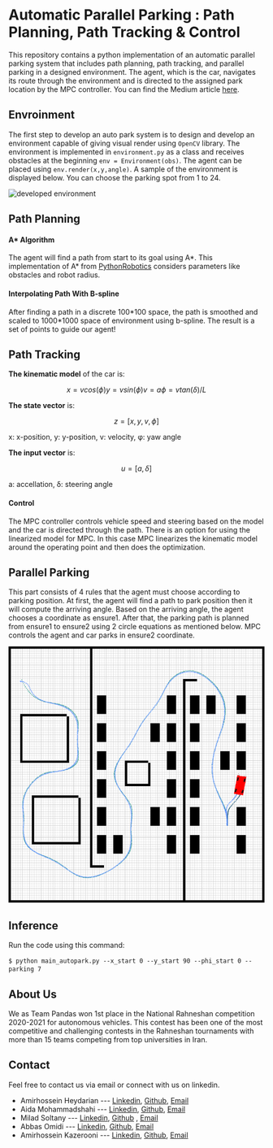 # Automatic Parallel Parking : Path Planning, Path Tracking & Control

This repository contains a python implementation of an automatic parallel parking system that includes path planning, path tracking, and parallel parking in a designed environment. The agent, which is the car, navigates its route through the environment and is directed to the assigned park location by the MPC controller. You can find the Medium article [here](https://medium.com/@amirhosseinh77/automatic-parallel-parking-system-including-path-planning-path-tracking-and-parallel-parking-in-a-ece780b2e8e0).

## Envroinment
The first step to develop an auto park system is to design and develop an environment capable of giving visual render using ```OpenCV``` library.
The environment is implemented in ```environment.py``` as a class and receives obstacles at the beginning ```env = Environment(obs)```.
The agent can be placed using ```env.render(x,y,angle)```.
A sample of the environment is displayed below. You can choose the parking spot from 1 to 24.

![developed environment](https://user-images.githubusercontent.com/56114938/127310550-745d7123-f02f-48ae-96a7-9f82089b9fd9.JPG)

## Path Planning
#### A* Algorithm
The agent will find a path from start to its goal using A*. 
This implementation of A* from [PythonRobotics](https://pythonrobotics.readthedocs.io/en/latest/modules/path_planning.html) considers parameters like obstacles and robot radius.

#### Interpolating Path With B-spline
After finding a path in a discrete 100\*100 space, the path is smoothed and scaled to 1000\*1000 space of environment using b-spline.
The result is a set of points to guide our agent!

## Path Tracking
**The kinematic model** of the car is:
```math
x = vcos(ϕ)
y = vsin(ϕ)
v = a
ϕ = vtan(δ)/L
```
**The state vector** is:
```math
z=[x,y,v,ϕ]
```
x: x-position, y: y-position, v: velocity, φ: yaw angle

**The input vector** is:
```math
u=[a,δ]
```
a: accellation, δ: steering angle

#### Control
The MPC controller controls vehicle speed and steering based on the model and the car is directed through the path. There is an option for using the linearized model for MPC. In this case MPC linearizes the kinematic model around the operating point and then does the optimization.

## Parallel Parking
This part consists of 4 rules that the agent must choose according to parking position. 
At first, the agent will find a path to park position then it will compute the arriving angle. 
Based on the arriving angle, the agent chooses a coordinate as ensure1. 
After that, the parking path is planned from ensure1 to ensure2 using 2 circle equations as mentioned below. 
MPC controls the agent and car parks in ensure2 coordinate.

![double planning](extra/double_parking.png)

## Inference
Run the code using this command:
```
$ python main_autopark.py --x_start 0 --y_start 90 --phi_start 0 --parking 7
```

## About Us
We as Team Pandas won 1st place in the National Rahneshan competition 2020-2021 for autonomous vehicles. This contest has been one of the most competitive and challenging contests in the Rahneshan tournaments with more than 15 teams competing from top universities in Iran.

## Contact
Feel free to contact us via email or connect with us on linkedin.

- Amirhossein Heydarian ---  [Linkedin](https://www.linkedin.com/in/amirhosseinh77/), [Github](https://github.com/amirhosseinh77), [Email](mailto:amirhossein4633@gmail.com )
- Aida Mohammadshahi ---  [Linkedin](https://www.linkedin.com/in/aida-mohammadshahi-9845861b3/), [Github](https://github.com/aidamohammadshahi), [Email](mailto:aidamoshahi@gmail.com)
- Milad Soltany --- [Linkedin](https://www.linkedin.com/in/milad-soltany/), [Github](https://github.com/miladsoltany) , [Email](mailto:soltany.m.99@gmail.com)
- Abbas Omidi --- [Linkedin](https://www.linkedin.com/in/abbasomidi77/), [Github](https://github.com/abbasomidi77), [Email](mailto:abbasomidi77@gmail.com)
- Amirhossein Kazerooni ---  [Linkedin](https://www.linkedin.com/in/amirhossein477/), [Github](https://github.com/amirhossein-kz), [Email](mailto:Amirhossein477@gmail.com )

